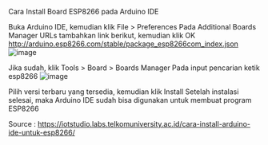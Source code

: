 Cara Install Board ESP8266 pada Arduino IDE

Buka Arduino IDE, kemudian klik File > Preferences
Pada Additional Boards Manager URLs tambahkan link berikut, kemudian klik OK
http://arduino.esp8266.com/stable/package_esp8266com_index.json
![image](https://github.com/itsr6/p3-arduino/assets/108914148/1ee79b83-863e-45bb-9157-0d34c0b3914c)

Jika sudah, klik Tools > Board > Boards Manager
Pada input pencarian ketik esp8266
![image](https://github.com/itsr6/p3-arduino/assets/108914148/71ddf381-0964-4f7b-a431-b507cfe8e53a)

Pilih versi terbaru yang tersedia, kemudian klik Install
Setelah instalasi selesai, maka Arduino IDE sudah bisa digunakan untuk membuat program ESP8266








Source : https://iotstudio.labs.telkomuniversity.ac.id/cara-install-arduino-ide-untuk-esp8266/

